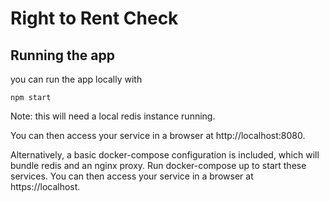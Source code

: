 # Right to Rent Check

## Running the app

you can run the app locally with 

`npm start`

Note: this will need a local redis instance running. 

You can then access your service in a browser at http://localhost:8080.

Alternatively, a basic docker-compose configuration is included, which will bundle redis and an nginx proxy. Run docker-compose up to start these services. You can then access your service in a browser at https://localhost.
